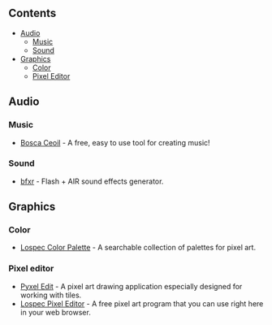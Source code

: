 
## Contents

- [Audio](#audio)
  - [Music](#music)
  - [Sound](#sound)
- [Graphics](#graphics)
  - [Color](#color)
  - [Pixel Editor](#pixel-editor)
  
## Audio

### Music

- [Bosca Ceoil](https://boscaceoil.net/) - A free, easy to use tool for creating music!

### Sound

- [bfxr](https://www.bfxr.net/) - Flash + AIR sound effects generator.

## Graphics

### Color
- [Lospec Color Palette](https://lospec.com/palette-list) - A searchable collection of palettes for pixel art.

### Pixel editor
- [Pyxel Edit](https://pyxeledit.com/) - A pixel art drawing application especially designed for working with tiles.
- [Lospec Pixel Editor](https://lospec.com/pixel-editor/) - A free pixel art program that you can use right here in your web browser.
